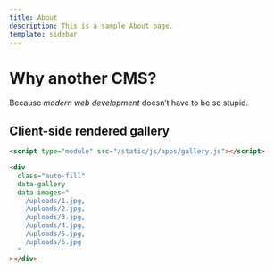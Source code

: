 ```yaml
---
title: About
description: This is a sample About page.
template: sidebar
---
```


# Why another CMS?

Because *modern web development* doesn’t have to be so stupid.

## Client-side rendered gallery

```html
<script type="module" src="/static/js/apps/gallery.js"></script>

<div
  class="auto-fill"
  data-gallery
  data-images="
    /uploads/1.jpg,
    /uploads/2.jpg,
    /uploads/3.jpg,
    /uploads/4.jpg,
    /uploads/5.jpg,
    /uploads/6.jpg
  "
></div>
```

<script type="module" src="/static/js/apps/gallery.js"></script>

<div class="gallery auto-fill" data-gallery data-images="/uploads/1.jpg, /uploads/2.jpg, /uploads/3.jpg, /uploads/4.jpg, /uploads/5.jpg, /uploads/6.jpg"></div>

